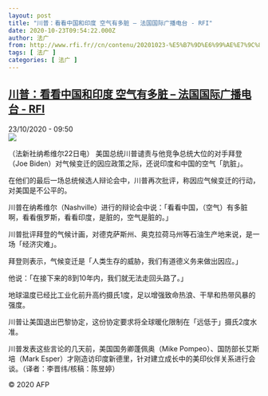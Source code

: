 ```yaml
---
layout: post
title: "川普：看看中国和印度 空气有多脏 – 法国国际广播电台 - RFI"
date: 2020-10-23T09:54:22.000Z
author: 法广
from: http://www.rfi.fr//cn/contenu/20201023-%E5%B7%9D%E6%99%AE%E7%9C%8B%E7%9C%8B%E4%B8%AD%E5%9B%BD%E5%92%8C%E5%8D%B0%E5%BA%A6-%E7%A9%BA%E6%B0%94%E6%9C%89%E5%A4%9A%E8%84%8F
tags: [ 法广 ]
categories: [ 法广 ]
---
```

<!--1603446862000-->
[川普：看看中国和印度 空气有多脏 – 法国国际广播电台 - RFI](http://www.rfi.fr//cn/contenu/20201023-%E5%B7%9D%E6%99%AE%E7%9C%8B%E7%9C%8B%E4%B8%AD%E5%9B%BD%E5%92%8C%E5%8D%B0%E5%BA%A6-%E7%A9%BA%E6%B0%94%E6%9C%89%E5%A4%9A%E8%84%8F)
------

<div>
<div>23/10/2020 - 09:50</div><img src="https://s.rfi.fr/media/display/195c44b6-1506-11eb-be21-005056a98db9/w:310/p:16x9/int0014b.201023155001.jpg"><div class="t-content__body u-clearfix">            <p>（法新社纳希维尔22日电）    美国总统川普谴责与他竞争总统大位的对手拜登（Joe Biden）对气候变迁的因应政策之际，还说印度和中国的空气「肮脏」。</p><p>    在他们的最后一场总统候选人辩论会中，川普再次批评，称因应气候变迁的行动，对美国是不公平的。</p><p>    川普在纳希维尔（Nashville）进行的辩论会中说：「看看中国，（空气）有多脏啊，看看俄罗斯，看看印度，是脏的，空气是脏的。」</p><p>    川普批评拜登的气候计画，对德克萨斯州、奥克拉荷马州等石油生产地来说，是一场「经济灾难」。</p><p>    拜登则表示，气候变迁是「人类生存的威胁，我们有道德义务来做出因应。」</p><p>    他说：「在接下来的8到10年内，我们就无法走回头路了。」</p><p>    地球温度已经比工业化前升高约摄氏1度，足以增强致命热浪、干旱和热带风暴的强度。</p><p>    川普让美国退出巴黎协定，这份协定要求将全球暖化限制在「远低于」摄氏2度水准。</p><p>    川普发表这些言论的几天前，美国国务卿蓬佩奥（Mike Pompeo）、国防部长艾斯培（Mark Esper）才刚造访印度新德里，针对建立成长中的美印伙伴关系进行会谈。（译者：李晋纬/核稿：陈昱婷）</p>            <p class="t-copyright">© 2020 AFP</p>        </div>
</div>
